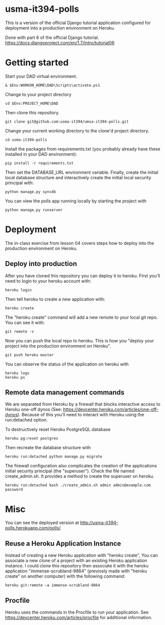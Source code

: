 # usma-it394-polls
This is a version of the official Django tutorial application configured for deployment into a production environment on Heroku.

Done with part 6 of the official Django tutorial.
 https://docs.djangoproject.com/en/1.7/intro/tutorial06

# Getting started
Start your DAD virtual environment.
```
& $Env:WORKON_HOME\DAD\Scripts\activate.ps1
```
Change to your project directory
```
cd $Env:PROJECT_HOME\DAD
```
Then clone this repository.  
```
git clone git@github.com:usma-it394/umsa-it394-polls.git
```

Change your current working directory to the clone'd project directory.
```
cd usma-it394-polls
```
Install the packages from requirements.txt (you probably already have these installed in your DAD environment):
```
pip install -r requirements.txt
```

Then set the DATABASE_URL environment variable. Finally, create the initial local database structure and interactively create the initial local security principal with:
```
python manage.py syncdb
```

You can view the polls app running locally by starting the project with
```
python manage.py runserver
```
# Deployment
The in-class exercise from lesson 04 covers steps how to deploy into the production environment on Heroku.

## Deploy into production
After you have cloned this repository you can deploy it to heroku.  First you'll need to login to your heroku account with:
```
heroku login
```
Then tell heroku to create a new application with:
```
heroku create
```
The "heroku create" command will add a new remote to your local git repo.  You can see it with:
```
git remote -v
```
Now you can push the local repo to heroku.  This is how you "deploy your project into the production environment on Heroku".
```
git push heroku master
```
You can observe the status of the application on heroku with
```
heroku logs
heroku ps
```

## Remote data management commands
We are separated from Heroku by a firewall that blocks interactive access to Heroku one-off dynos (See: https://devcenter.heroku.com/articles/one-off-dynos).  Because of this you'll need to interact with Heroku using the run:detached option.

To destructively reset Heroku PostgreSQL database
```
heroku pg:reset postgres
```
Then recreate the database structure with
```
heroku run:detached python manage.py migrate
```

The firewall configuration also complicates the creation of the applications initial security principal (the "superuser"). Check the file named create_admin.sh.  It provides a method to create the superuser on heroku.
```
heroku run:detached bash ./create_admin.sh admin admin@example.com password
```

# Misc

You can see the deployed version at http://usma-it394-polls.herokuapp.com/polls/

## Reuse a Heroku Application Instance
Instead of creating a new Heroku application with "heroku create", You can associate a new clone of a project with an existing Heroku application instance.  I could clone this repository then associate it with the heroku application "immense-scrubland-9864" (previosly made with "heroku create" on another computer) with the following command:
```
heroku git:remote –a immense-scrubland-9864
```

## Procfile
Heroku uses the commands in the Procfile to run your application.  See https://devcenter.heroku.com/articles/procfile for additional information.
